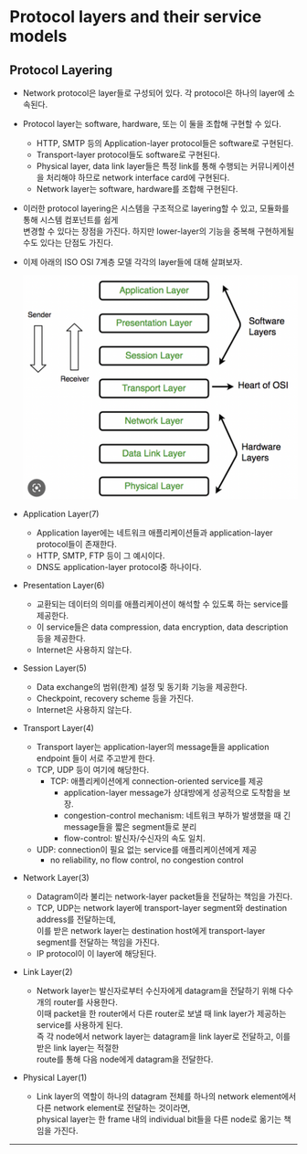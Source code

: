 # Protocol layers and their service models

## Protocol Layering

- Network protocol은 layer들로 구성되어 있다. 각 protocol은 하나의 layer에 소속된다.

- Protocol layer는 software, hardware, 또는 이 둘을 조합해 구현할 수 있다.

  - HTTP, SMTP 등의 Application-layer protocol들은 software로 구현된다.
  - Transport-layer protocol들도 software로 구현된다.
  - Physical layer, data link layer들은 특정 link를 통해 수행되는 커뮤니케이션을 처리해야 하므로 network interface card에 구현된다.
  - Network layer는 software, hardware를 조합해 구현된다.

- 이러한 protocol layering은 시스템을 구조적으로 layering할 수 있고, 모듈화를 통해 시스템 컴포넌트를 쉽게  
  변경할 수 있다는 장점을 가진다. 하지만 lower-layer의 기능을 중복해 구현하게될 수도 있다는 단점도 가진다.

- 이제 아래의 ISO OSI 7계층 모델 각각의 layer들에 대해 살펴보자.

  ![picture 1](/images/OTHERS_NETWORK_OSI7.png)

- Application Layer(7)

  - Application layer에는 네트워크 애플리케이션들과 application-layer protocol들이 존재한다.
  - HTTP, SMTP, FTP 등이 그 예시이다.
  - DNS도 application-layer protocol중 하나이다.

- Presentation Layer(6)

  - 교환되는 데이터의 의미를 애플리케이션이 해석할 수 있도록 하는 service를 제공한다.
  - 이 service들은 data compression, data encryption, data description 등을 제공한다.
  - Internet은 사용하지 않는다.

- Session Layer(5)

  - Data exchange의 범위(한계) 설정 및 동기화 기능을 제공한다.
  - Checkpoint, recovery scheme 등을 가진다.
  - Internet은 사용하지 않는다.

- Transport Layer(4)

  - Transport layer는 application-layer의 message들을 application endpoint 들이 서로 주고받게 한다.
  - TCP, UDP 등이 여기에 해당한다.
    - TCP: 애플리케이션에게 connection-oriented service를 제공
      - application-layer message가 상대방에게 성공적으로 도착함을 보장.
      - congestion-control mechanism: 네트워크 부하가 발생했을 때 긴 message들을 짧은 segment들로 분리
      - flow-control: 발신자/수신자의 속도 일치.
  - UDP: connection이 필요 없는 service를 애플리케이션에게 제공
    - no reliability, no flow control, no congestion control

- Network Layer(3)

  - Datagram이라 불리는 network-layer packet들을 전달하는 책임을 가진다.
  - TCP, UDP는 network layer에 transport-layer segment와 destination address를 전달하는데,  
    이를 받은 network layer는 destination host에게 transport-layer segment를 전달하는 책임을 가진다.
  - IP protocol이 이 layer에 해당된다.

- Link Layer(2)

  - Network layer는 발신자로부터 수신자에게 datagram을 전달하기 위해 다수개의 router를 사용한다.  
    이때 packet을 한 router에서 다른 router로 보낼 때 link layer가 제공하는 service를 사용하게 된다.  
    즉 각 node에서 network layer는 datagram을 link layer로 전달하고, 이를 받은 link layer는 적절한  
    route를 통해 다음 node에게 datagram을 전달한다.

- Physical Layer(1)

  - Link layer의 역할이 하나의 datagram 전체를 하나의 network element에서 다른 network element로 전달하는 것이라면,  
    physical layer는 한 frame 내의 individual bit들을 다른 node로 옮기는 책임을 가진다.

---
